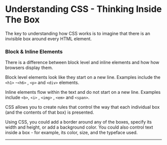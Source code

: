 # Understanding CSS - Thinking Inside The Box

The key to understanding how CSS works is to imagine that there is an invisible box around every HTML element.
### Block & Inline Elements

There is a difference between block level and inline elements and how how browsers display them.

Block level elements look like they start on a new line. Examples include the `<h1>` -`<h6>` , `<p>` and `<div>` elements.

Inline elements flow within the text and do not start on a new line. Examples include `<b>`, `<i>` , `<img>` , `<em>` and `<span>`.

CSS allows you to create rules that control the way that each individual box (and the contents of that box) is presented.

Using CSS, you could add a border around any of the boxes, specify its width and height, or add a background color. You could also control text inside a box - for example, its color, size, and the typeface used.

---
